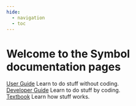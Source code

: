 ```yaml
---
hide:
  - navigation
  - toc
---
```


# Welcome to the Symbol documentation pages

<div class="grid" markdown>

<div class="card" markdown>
<a href="userbook/intro/index.html" markdown class="userbook">
User Guide</a>
Learn to do stuff without coding.
</div>

<div class="card" markdown>
<a href="devbook/0.introduction/index.html" markdown class="devbook">
Developer Guide</a>
Learn to do stuff by coding.
</div>

<div class="card" markdown>
<a href="textbook/intro/index.html" markdown class="textbook">
Textbook</a>
Learn how stuff works.
</div>

</div>

<style>
.md-tabs, .md-source-file {
    display:none;
}
</style>
